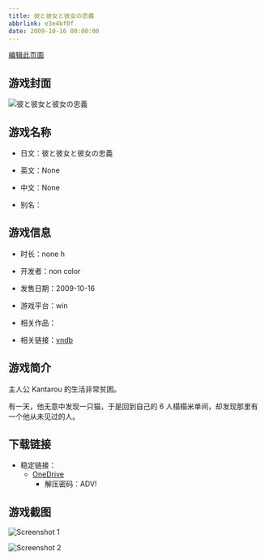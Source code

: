 ```yaml
---
title: 彼と彼女と彼女の忠義
abbrlink: e3e4bf0f
date: 2009-10-16 00:00:00
---
```

[编辑此页面](https://github.com/ACG-3/ADV3-source/blob/main/source/_posts/games/%E5%BD%BC%E3%81%A8%E5%BD%BC%E5%A5%B3%E3%81%A8%E5%BD%BC%E5%A5%B3%E3%81%AE%E5%BF%A0%E7%BE%A9.md)

## 游戏封面

![彼と彼女と彼女の忠義](https://pan.timero.xyz/d/onedrive/img_lib_001/%E5%BD%BC%E3%81%A8%E5%BD%BC%E5%A5%B3%E3%81%A8%E5%BD%BC%E5%A5%B3%E3%81%AE%E5%BF%A0%E7%BE%A9_cover.avif)


## 游戏名称

- 日文：彼と彼女と彼女の忠義
- 英文：None
- 中文：None

- 别名：


## 游戏信息

- 时长：none h
- 开发者：non color
- 发售日期：2009-10-16
- 游戏平台：win
- 相关作品：

- 相关链接：[vndb](https://vndb.org/v4211)


## 游戏简介

主人公 Kantarou 的生活非常贫困。

有一天，他无意中发现一只猫，于是回到自己的 6 人榻榻米单间，却发现那里有一个他从未见过的人。




## 下载链接

- 稳定链接：
    - [OneDrive](https://pan.timero.xyz/onedrive/adv_lib_001/%E5%BD%BC%E3%81%A8%E5%BD%BC%E5%A5%B3%E3%81%A8%E5%BD%BC%E5%A5%B3%E3%81%AE%E5%BF%A0%E7%BE%A9)
        - 解压密码：ADV!



## 游戏截图


![Screenshot 1](https://pan.timero.xyz/d/onedrive/img_lib_001/%E5%BD%BC%E3%81%A8%E5%BD%BC%E5%A5%B3%E3%81%A8%E5%BD%BC%E5%A5%B3%E3%81%AE%E5%BF%A0%E7%BE%A9_Screenshot_1.avif)

![Screenshot 2](https://pan.timero.xyz/d/onedrive/img_lib_001/%E5%BD%BC%E3%81%A8%E5%BD%BC%E5%A5%B3%E3%81%A8%E5%BD%BC%E5%A5%B3%E3%81%AE%E5%BF%A0%E7%BE%A9_Screenshot_2.avif)

